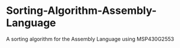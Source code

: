 # Sorting-Algorithm-Assembly-Language
A sorting algorithm for the Assembly Language using MSP430G2553
